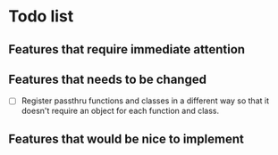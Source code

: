 # Todo list

## Features that require immediate attention

## Features that needs to be changed
- [ ] Register passthru functions and classes in a different way so that it doesn't require an object for each function and class.

## Features that would be nice to implement

